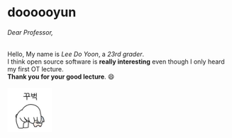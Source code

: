 # doooooyun

###### Dear Professor,
Hello, My name is *Lee Do Yoon*, a *23rd grader*.
<br>
I think open source software is **really interesting** even though I only heard my first OT lecture.
<br>
**Thank you for your good lecture**. :smile:
<br>
<br>
<img src="images/thankyou.jpeg" alt="thank you" width="100px" height="100px"/>